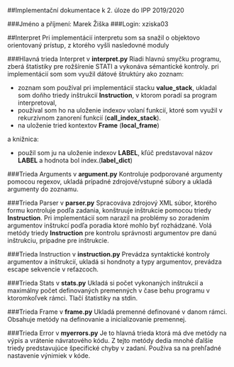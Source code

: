 ##Implementační dokumentace k 2. úloze do IPP 2019/2020 

###Jméno a příjmení: Marek Žiška
###Login: xziska03

##Interpret
Pri implementácií interpretu som sa snažil o objektovo orientovaný prístup, z ktorého vyšli nasledovné moduly

###Hlavná trieda Interpret v __interpret.py__
Riadi hlavnú smyčku programu, zberá štatistiky pre rožšírenie STATI a vykonáva sémantické kontroly. pri implementácií 
som som využil dátové štruktúry ako zoznam:

* zoznam som používal pri implementácií stacku __value_stack__, ukladal som doňho triedy inštrukcií __Instruction__, 
v ktorom poradí sa program interpretoval, 
* používal som ho na uloženie indexov volaní funkcií, ktoré som využil v rekurzívnom zanorení funkcií 
(__call_index_stack__).
* na uloženie tried kontextov __Frame__ (__local_frame__)

a knižnica:

* použil som ju na uloženie indexov __LABEL__, kľúč predstavoval názov __LABEL__ a hodnota bol index.(__label_dict__)

###Trieda Arguments v __argument.py__
Kontroluje podporované argumenty pomocou regexov, ukladá prípadné zdrojové/vstupné súbory a ukladá argumenty do zoznamu.

###Trieda Parser v __parser.py__
Spracováva zdrojový XML súbor, ktorého formu kontroluje podľa zadania, konštruuje inštrukcie pomocou triedy
 __Instruction__. Pri implementácií som narazil na problémy so zoradením argumentov inštrukcí podľa poradia ktoré mohlo
 byť rozhádzané. Volá metódy triedy __Instruction__ pre kontrolu správnosti argumentov pre danú inštrukciu, prípadne pre
 inštrukcie.
 
###Trieda Instruction v __instruction.py__
Prevádza syntaktické kontroly argumentov a inštrukcií, ukladá si hondnoty a typy argumentov, prevádza escape sekvencie 
v reťazcoch.

###Trieda Stats v __stats.py__
Ukladá si počet vykonaných inštrukcií a maximálny počet definovaných premenných v čase behu programu v ktoromkoľvek
rámci. Tlačí štatistiky na stdin.

###Trieda Frame v __frame.py__
Ukladá premenné definované v danom rámci. Obsahuje metódy na definovanie a inicializovanie premennej.

###Trieda Error v __myerrors.py__
Je to hlavná trieda ktorá má dve metódy na výpis a vrátenie návratového kódu. Z tejto metódy dedia mnohé
ďalšie triedy predstavujúce špecifické chyby v zadaní. Používa sa na prehľadné nastavenie výnimiek v kóde.